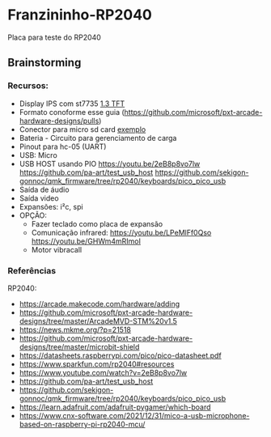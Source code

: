 # Franzininho-RP2040

Placa para teste do RP2040

## Brainstorming

### Recursos:
- Display IPS com st7735 [1.3 TFT](https://pt.aliexpress.com/item/4001282467099.html?spm=a2g0o.productlist.0.0.2600479fzkLFuy&algo_pvid=41604a7a-2572-4824-af54-ab23fa447bef&algo_exp_id=41604a7a-2572-4824-af54-ab23fa447bef-2&pdp_ext_f=%7B%22sku_id%22%3A%2212000017591977476%22%7D&pdp_pi=-1%3B15.47%3B-1%3B-1%40salePrice%3BBRL%3Bsearch-mainSearch)
- Formato conoforme esse guia (https://github.com/microsoft/pxt-arcade-hardware-designs/pulls)
- Conector para micro sd card [exemplo](https://pt.aliexpress.com/item/1005002327556213.html?spm=a2g0o.productlist.0.0.5e17d13bajhceq&algo_pvid=1e473f28-a7a4-45c7-b086-8bc26ea62537&algo_exp_id=1e473f28-a7a4-45c7-b086-8bc26ea62537-2&pdp_ext_f=%7B%22sku_id%22%3A%2212000020103778220%22%7D&pdp_pi=-1%3B1.66%3B-1%3B2221%40salePrice%3BBRL%3Bsearch-mainSearch)
- Bateria - Circuito para gerenciamento de carga
- Pinout para hc-05 (UART)
- USB: Micro
- USB HOST usando PIO 
    https://youtu.be/2eB8p8vo7lw
    https://github.com/pa-art/test_usb_host
    https://github.com/sekigon-gonnoc/qmk_firmware/tree/rp2040/keyboards/pico_pico_usb
- Saída de áudio
- Saída video 
- Expansões: i²c, spi   
 - OPÇÃO:
    - Fazer teclado como placa de expansão
    - Comunicação infrared: https://youtu.be/LPeMlFf0Qso  https://youtu.be/GHWm4mRImoI
    - Motor vibracall
 
### Referências

RP2040:
- https://arcade.makecode.com/hardware/adding
- https://github.com/microsoft/pxt-arcade-hardware-designs/tree/master/ArcadeMVD-STM%20v1.5
- https://news.mkme.org/?p=21518
- https://github.com/microsoft/pxt-arcade-hardware-designs/tree/master/microbit-shield
- https://datasheets.raspberrypi.com/pico/pico-datasheet.pdf
- https://www.sparkfun.com/rp2040#resources
- https://www.youtube.com/watch?v=2eB8p8vo7lw
- https://github.com/pa-art/test_usb_host
- https://github.com/sekigon-gonnoc/qmk_firmware/tree/rp2040/keyboards/pico_pico_usb
- https://learn.adafruit.com/adafruit-pygamer/which-board
- https://www.cnx-software.com/2021/12/31/mico-a-usb-microphone-based-on-raspberry-pi-rp2040-mcu/

